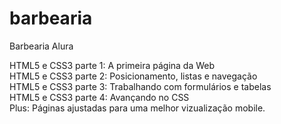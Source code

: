 # barbearia
Barbearia Alura

HTML5 e CSS3 parte 1: A primeira página da Web
<br>
HTML5 e CSS3 parte 2: Posicionamento, listas e navegação
<br>
HTML5 e CSS3 parte 3: Trabalhando com formulários e tabelas
<br>
HTML5 e CSS3 parte 4: Avançando no CSS
<br>
Plus: Páginas ajustadas para uma melhor vizualização mobile.
